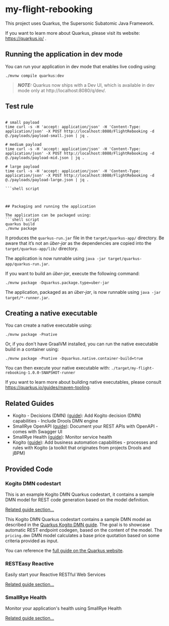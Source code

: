 # my-flight-rebooking

This project uses Quarkus, the Supersonic Subatomic Java Framework.

If you want to learn more about Quarkus, please visit its website: https://quarkus.io/ .

## Running the application in dev mode

You can run your application in dev mode that enables live coding using:
```shell script
./mvnw compile quarkus:dev
```

> **_NOTE:_**  Quarkus now ships with a Dev UI, which is available in dev mode only at http://localhost:8080/q/dev/.


## Test rule
```shell script

# small payload
time curl -s -H 'accept: application/json' -H 'Content-Type: application/json' -X POST http://localhost:8080/FlightRebooking -d @./payloads/payload-small.json | jq .

# medium payload
time curl -s -H 'accept: application/json' -H 'Content-Type: application/json' -X POST http://localhost:8080/FlightRebooking -d @./payloads/payload-mid.json | jq .

# large payload
time curl -s -H 'accept: application/json' -H 'Content-Type: application/json' -X POST http://localhost:8080/FlightRebooking -d @./payloads/payload-large.json | jq .

```shell script



## Packaging and running the application

The application can be packaged using:
```shell script
quarkus build
./mvnw package
```
It produces the `quarkus-run.jar` file in the `target/quarkus-app/` directory.
Be aware that it’s not an _über-jar_ as the dependencies are copied into the `target/quarkus-app/lib/` directory.

The application is now runnable using `java -jar target/quarkus-app/quarkus-run.jar`.

If you want to build an _über-jar_, execute the following command:
```shell script
./mvnw package -Dquarkus.package.type=uber-jar
```

The application, packaged as an _über-jar_, is now runnable using `java -jar target/*-runner.jar`.

## Creating a native executable

You can create a native executable using: 
```shell script
./mvnw package -Pnative
```

Or, if you don't have GraalVM installed, you can run the native executable build in a container using: 
```shell script
./mvnw package -Pnative -Dquarkus.native.container-build=true
```

You can then execute your native executable with: `./target/my-flight-rebooking-1.0.0-SNAPSHOT-runner`

If you want to learn more about building native executables, please consult https://quarkus.io/guides/maven-tooling.

## Related Guides

- Kogito - Decisions (DMN) ([guide](https://quarkus.io/guides/kogito-dmn)): Add Kogito decision (DMN) capabilities - Include Drools DMN engine
- SmallRye OpenAPI ([guide](https://quarkus.io/guides/openapi-swaggerui)): Document your REST APIs with OpenAPI - comes with Swagger UI
- SmallRye Health ([guide](https://quarkus.io/guides/microprofile-health)): Monitor service health
- Kogito ([guide](https://quarkus.io/guides/kogito)): Add business automation capabilities - processes and rules with Kogito (a toolkit that originates from projects Drools and jBPM)

## Provided Code

### Kogito DMN codestart

This is an example Kogito DMN Quarkus codestart, it contains a sample DMN model for REST code generation based on the model definition.

[Related guide section...](https://quarkus.io/guides/kogito-dmn)

This Kogito DMN Quarkus codestart contains a sample DMN model as described in the [Quarkus Kogito DMN guide](https://quarkus.io/guides/kogito-dmn).
The goal is to showcase automatic REST endpoint codegen, based on the content of the model.
The `pricing.dmn` DMN model calculates a base price quotation based on some criteria provided as input.

You can reference the [full guide on the Quarkus website](https://quarkus.io/guides/kogito-dmn).

### RESTEasy Reactive

Easily start your Reactive RESTful Web Services

[Related guide section...](https://quarkus.io/guides/getting-started-reactive#reactive-jax-rs-resources)

### SmallRye Health

Monitor your application's health using SmallRye Health

[Related guide section...](https://quarkus.io/guides/smallrye-health)
